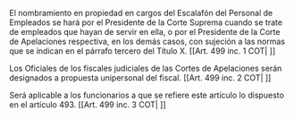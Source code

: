 El nombramiento en propiedad en cargos del Escalafón del Personal de Empleados se hará por el Presidente de la Corte Suprema cuando se trate de empleados que hayan de servir en ella, o por el Presidente de la Corte de Apelaciones respectiva, en los demás casos, con sujeción a las normas que se indican en el párrafo tercero del Título X. [[Art. 499 inc. 1 COT| ]]

Los Oficiales de los fiscales judiciales de las Cortes de Apelaciones serán designados a propuesta unipersonal del fiscal. [[Art. 499 inc. 2 COT| ]]

Será aplicable a los funcionarios a que se refiere este artículo lo dispuesto en el artículo 493. [[Art. 499 inc. 3 COT| ]]